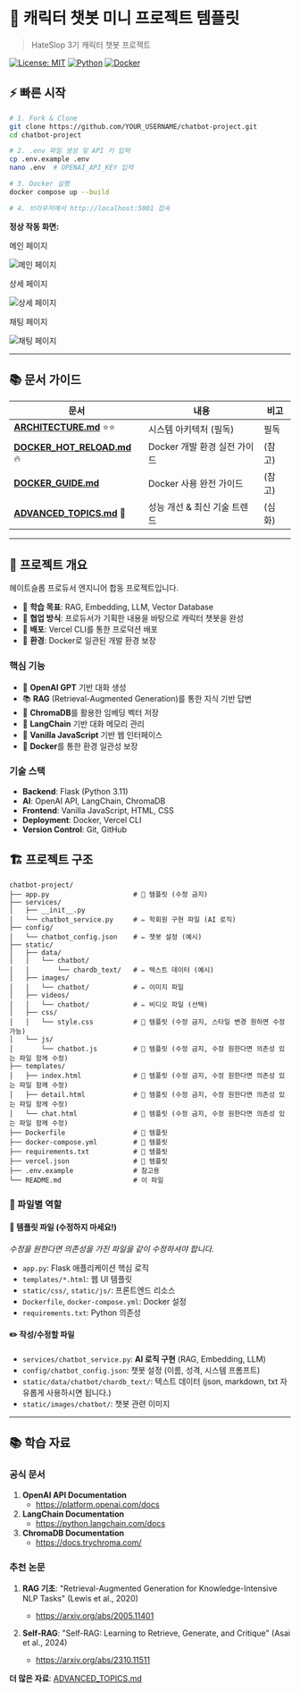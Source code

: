 # 🤖 캐릭터 챗봇 미니 프로젝트 템플릿

> HateSlop 3기 캐릭터 챗봇 프로젝트

[![License: MIT](https://img.shields.io/badge/License-MIT-yellow.svg)](https://opensource.org/licenses/MIT)
[![Python](https://img.shields.io/badge/Python-3.11-blue.svg)](https://www.python.org/)
[![Docker](https://img.shields.io/badge/Docker-Ready-blue.svg)](https://www.docker.com/)

## ⚡ 빠른 시작

```bash
# 1. Fork & Clone
git clone https://github.com/YOUR_USERNAME/chatbot-project.git
cd chatbot-project

# 2. .env 파일 생성 및 API 키 입력
cp .env.example .env
nano .env  # OPENAI_API_KEY 입력

# 3. Docker 실행
docker compose up --build

# 4. 브라우저에서 http://localhost:5001 접속
```

**정상 작동 화면:**

메인 페이지

![메인 페이지](static/images/hateslop/example1.png)

상세 페이지

![상세 페이지](static/images/hateslop/example2.png)

채팅 페이지

![채팅 페이지](static/images/hateslop/example3.png)

---

## 📚 문서 가이드

| 문서                                                | 내용                         | 비고   |
| --------------------------------------------------- | ---------------------------- | ------ |
| **[ARCHITECTURE.md](ARCHITECTURE.md)** ⭐⭐         | 시스템 아키텍처 (필독)       | 필독   |
| **[DOCKER_HOT_RELOAD.md](DOCKER_HOT_RELOAD.md)** 🔥 | Docker 개발 환경 실전 가이드 | (참고) |
| **[DOCKER_GUIDE.md](DOCKER_GUIDE.md)**              | Docker 사용 완전 가이드      | (참고) |
| **[ADVANCED_TOPICS.md](ADVANCED_TOPICS.md)** 🚀     | 성능 개선 & 최신 기술 트렌드 | (심화) |

---

## 🎯 프로젝트 개요

헤이트슬롭 프로듀서 엔지니어 합동 프로젝트입니다.

- 📖 **학습 목표**: RAG, Embedding, LLM, Vector Database
- 👥 **협업 방식**: 프로듀서가 기획한 내용을 바탕으로 캐릭터 챗봇을 완성
- 🚀 **배포**: Vercel CLI를 통한 프로덕션 배포
- 🐳 **환경**: Docker로 일관된 개발 환경 보장

### 핵심 기능

- 🤖 **OpenAI GPT** 기반 대화 생성
- 📚 **RAG** (Retrieval-Augmented Generation)를 통한 지식 기반 답변
- 💾 **ChromaDB**를 활용한 임베딩 벡터 저장
- 🧠 **LangChain** 기반 대화 메모리 관리
- 🎨 **Vanilla JavaScript** 기반 웹 인터페이스
- 🐳 **Docker**를 통한 환경 일관성 보장

### 기술 스택

- **Backend**: Flask (Python 3.11)
- **AI**: OpenAI API, LangChain, ChromaDB
- **Frontend**: Vanilla JavaScript, HTML, CSS
- **Deployment**: Docker, Vercel CLI
- **Version Control**: Git, GitHub

## 🏗️ 프로젝트 구조

```
chatbot-project/
├── app.py                     # 🚫 템플릿 (수정 금지)
├── services/
│   ├── __init__.py
│   └── chatbot_service.py     # ✏️ 학회원 구현 파일 (AI 로직)
├── config/
│   └── chatbot_config.json    # ✏️ 챗봇 설정 (예시)
├── static/
│   ├── data/
│   │   └── chatbot/
│   │       └── chardb_text/   # ✏️ 텍스트 데이터 (예시)
│   ├── images/
│   │   └── chatbot/           # ✏️ 이미지 파일
│   ├── videos/
│   │   └── chatbot/           # ✏️ 비디오 파일 (선택)
│   ├── css/
│   │   └── style.css          # 🚫 템플릿 (수정 금지, 스타일 변경 원하면 수정 가능)
│   └── js/
│       └── chatbot.js         # 🚫 템플릿 (수정 금지, 수정 원한다면 의존성 있는 파일 함께 수정)
├── templates/
│   ├── index.html             # 🚫 템플릿 (수정 금지, 수정 원한다면 의존성 있는 파일 함께 수정)
│   ├── detail.html            # 🚫 템플릿 (수정 금지, 수정 원한다면 의존성 있는 파일 함께 수정)
│   └── chat.html              # 🚫 템플릿 (수정 금지, 수정 원한다면 의존성 있는 파일 함께 수정)
├── Dockerfile                 # 🚫 템플릿
├── docker-compose.yml         # 🚫 템플릿
├── requirements.txt           # 🚫 템플릿
├── vercel.json                # 🚫 템플릿
├── .env.example               # 참고용
└── README.md                  # 이 파일
```

### 📁 파일별 역할

#### 🚫 템플릿 파일 (수정하지 마세요!)

_수정을 원한다면 의존성을 가진 파일을 같이 수정하셔야 합니다._

- `app.py`: Flask 애플리케이션 핵심 로직
- `templates/*.html`: 웹 UI 템플릿
- `static/css/`, `static/js/`: 프론트엔드 리소스
- `Dockerfile`, `docker-compose.yml`: Docker 설정
- `requirements.txt`: Python 의존성

#### ✏️ 작성/수정할 파일

- `services/chatbot_service.py`: **AI 로직 구현** (RAG, Embedding, LLM)
- `config/chatbot_config.json`: 챗봇 설정 (이름, 성격, 시스템 프롬프트)
- `static/data/chatbot/chardb_text/`: 텍스트 데이터 (json, markdown, txt 자유롭게 사용하시면 됩니다.)
- `static/images/chatbot/`: 챗봇 관련 이미지

---

## 📚 학습 자료

### 공식 문서

1. **OpenAI API Documentation**
   - https://platform.openai.com/docs
2. **LangChain Documentation**
   - https://python.langchain.com/docs
3. **ChromaDB Documentation**
   - https://docs.trychroma.com/

### 추천 논문

1. **RAG 기초**: "Retrieval-Augmented Generation for Knowledge-Intensive NLP Tasks" (Lewis et al., 2020)

   - https://arxiv.org/abs/2005.11401

2. **Self-RAG**: "Self-RAG: Learning to Retrieve, Generate, and Critique" (Asai et al., 2024)
   - https://arxiv.org/abs/2310.11511

**더 많은 자료**: [ADVANCED_TOPICS.md](ADVANCED_TOPICS.md#-관련-논문-및-연구)

